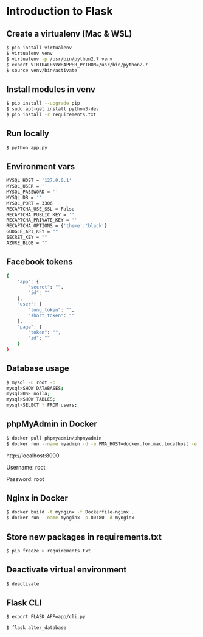# Introduction to Flask

## Create a virtualenv (Mac & WSL)
```bash
$ pip install virtualenv
$ virtualenv venv
$ virtualenv -p /usr/bin/python2.7 venv
$ export VIRTUALENVWRAPPER_PYTHON=/usr/bin/python2.7
$ source venv/bin/activate
```

## Install modules in venv
```bash
$ pip install --upgrade pip
$ sudo apt-get install python3-dev
$ pip install -r requirements.txt
```

## Run locally
```bash
$ python app.py
```

## Environment vars

```bash
MYSQL_HOST = '127.0.0.1'
MYSQL_USER = ''
MYSQL_PASSWORD = ''
MYSQL_DB = ''
MYSQL_PORT = 3306
RECAPTCHA_USE_SSL = False
RECAPTCHA_PUBLIC_KEY = ''
RECAPTCHA_PRIVATE_KEY = ''
RECAPTCHA_OPTIONS = {'theme':'black'}
GOOGLE_API_KEY = ""
SECRET_KEY = ""
AZURE_BLOB = ""
```

## Facebook tokens
```bash
{
    "app": {
        "secret": "", 
        "id": ""
    }, 
    "user": {
        "long_token": "", 
        "short_token": ""
    }, 
    "page": {
        "token": "", 
        "id": ""
    }
}
```

## Database usage
```bash
$ mysql -u root -p
mysql>SHOW DATABASES;
mysql>USE nolla;
mysql>SHOW TABLES;
mysql>SELECT * FROM users;
```

## phpMyAdmin in Docker
```bash
$ docker pull phpmyadmin/phpmyadmin
$ docker run --name myadmin -d -e PMA_HOST=docker.for.mac.localhost -e PMA_PORT=3306 -p 8000:80 phpmyadmin/phpmyadmin
```

http://localhost:8000

Username: root

Password: root

## Nginx in Docker
```bash
$ docker build -t mynginx -f Dockerfile-nginx .
$ docker run --name mynginx -p 80:80 -d mynginx
```

## Store new packages in requirements.txt
```bash
$ pip freeze > requirements.txt
```

## Deactivate virtual environment
```bash
$ deactivate
```


## Flask CLI
```bash
$ export FLASK_APP=app/cli.py
```
```bash
$ flask alter_database
```

